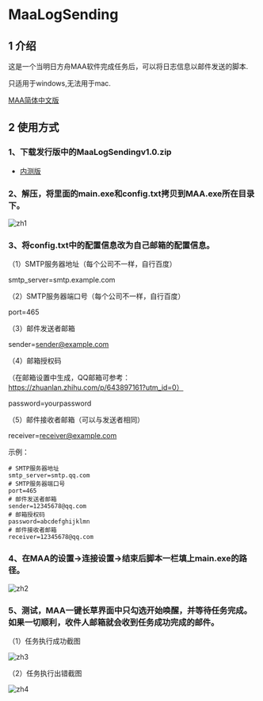 # MaaLogSending


## 1 介绍 ##
这是一个当明日方舟MAA软件完成任务后，可以将日志信息以邮件发送的脚本.

只适用于windows,无法用于mac.

[MAA简体中文版](https://maa.plus/docs/)


## 2 使用方式 ##
### 1、下载发行版中的MaaLogSendingv1.0.zip

- [内测版](https://github.com/MaaAssistantArknights/MaaRelease/releases---)


### 2、解压，将里面的main.exe和config.txt拷贝到MAA.exe所在目录下。

![zh1](https://gitee.com/Pabu469ma/maa-log-sending/raw/master/image/%E8%BF%9B%E5%85%A5MAA%E8%B7%AF%E5%BE%84.png)


### 3、将config.txt中的配置信息改为自己邮箱的配置信息。
（1）SMTP服务器地址（每个公司不一样，自行百度）

smtp_server=smtp.example.com

（2）SMTP服务器端口号（每个公司不一样，自行百度）

port=465

（3）邮件发送者邮箱

sender=sender@example.com

（4）邮箱授权码 

（在邮箱设置中生成，QQ邮箱可参考：https://zhuanlan.zhihu.com/p/643897161?utm_id=0）

password=yourpassword

（5）邮件接收者邮箱（可以与发送者相同）

receiver=receiver@example.com


示例：
```
# SMTP服务器地址
smtp_server=smtp.qq.com
# SMTP服务器端口号
port=465
# 邮件发送者邮箱
sender=12345678@qq.com
# 邮箱授权码
password=abcdefghijklmn
# 邮件接收者邮箱
receiver=12345678@qq.com
```


### 4、在MAA的设置->连接设置->结束后脚本一栏填上main.exe的路径。

![zh2](https://gitee.com/Pabu469ma/maa-log-sending/raw/master/image/%E8%AE%BE%E7%BD%AE%E8%84%9A%E6%9C%AC%E8%B7%AF%E5%BE%84.png)



### 5、测试，MAA一键长草界面中只勾选开始唤醒，并等待任务完成。如果一切顺利，收件人邮箱就会收到任务成功完成的邮件。

（1）任务执行成功截图

![zh3](https://gitee.com/Pabu469ma/maa-log-sending/raw/master/image/%E8%BF%90%E8%A1%8C%E6%88%90%E5%8A%9F%E6%88%AA%E5%9B%BE.png)


（2）任务执行出错截图

![zh4](https://gitee.com/Pabu469ma/maa-log-sending/raw/master/image/%E8%BF%90%E8%A1%8C%E5%87%BA%E9%94%99%E6%88%AA%E5%9B%BE.png)